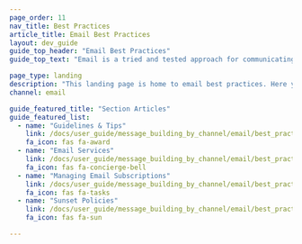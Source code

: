 ```yaml
---
page_order: 11
nav_title: Best Practices
article_title: Email Best Practices
layout: dev_guide
guide_top_header: "Email Best Practices"
guide_top_text: "Email is a tried and tested approach for communicating with your users. Email is extremely adaptable and can reach users across a variety of platforms—mobile or otherwise—with dynamic HTML content. But it's a science and an art—and we're here to help you refine it! Use the following articles to refine your email practices."

page_type: landing
description: "This landing page is home to email best practices. Here you can find tips, use cases, and best practices to refine your email messaging."
channel: email

guide_featured_title: "Section Articles"
guide_featured_list:
  - name: "Guidelines & Tips"
    link: /docs/user_guide/message_building_by_channel/email/best_practices/guidelines_and_tips/
    fa_icon: fas fa-award
  - name: "Email Services"
    link: /docs/user_guide/message_building_by_channel/email/best_practices/email_services/
    fa_icon: fas fa-concierge-bell
  - name: "Managing Email Subscriptions"
    link: /docs/user_guide/message_building_by_channel/email/best_practices/managing_email_subscriptions/
    fa_icon: fas fa-tasks
  - name: "Sunset Policies"
    link: /docs/user_guide/message_building_by_channel/email/best_practices/sunset_policies/
    fa_icon: fas fa-sun

---
```

